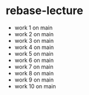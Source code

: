 # rebase-lecture

- work 1 on main
- work 2 on main
- work 3 on main
- work 4 on main
- work 5 on main
- work 6 on main
- work 7 on main
- work 8 on main
- work 9 on main
- work 10 on main
